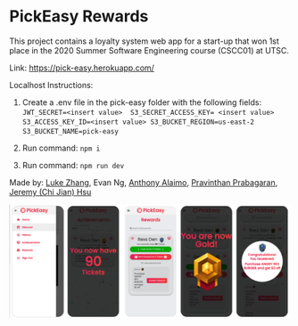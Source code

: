 # PickEasy Rewards

This project contains a loyalty system web app for a start-up that won 1st place in the 2020 Summer Software Engineering course (CSCC01) at UTSC.

Link: https://pick-easy.herokuapp.com/

Localhost Instructions:

1. Create a .env file in the pick-easy folder with the following fields:
	`JWT_SECRET=<insert value> 
	S3_SECRET_ACCESS_KEY= <insert value>
	S3_ACCESS_KEY_ID=<insert value>
	S3_BUCKET_REGION=us-east-2
	S3_BUCKET_NAME=pick-easy`

2. Run command: `npm i`

3. Run command: `npm run dev`

Made by: [Luke Zhang](https://github.com/Smawllie), Evan Ng, [Anthony Alaimo](https://github.com/AnthonyAlaimo), [Pravinthan Prabagaran](https://github.com/pravinthan), [Jeremy (Chi Jian) Hsu](https://github.com/Jer3myHsu)

![Alt text](pick-easy/assets/demo.png?raw=true "Demo")
